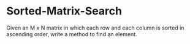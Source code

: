 # Sorted-Matrix-Search
Given an M x N matrix in which each row and each column is sorted in ascending order, write a method to find an element. 
